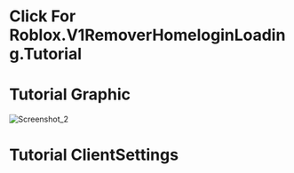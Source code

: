 # Click For Roblox.V1RemoverHomeloginLoading.Tutorial

# Tutorial Graphic
![Screenshot_2](https://github.com/user-attachments/assets/ddfeeed1-b200-4a23-ab3a-6a7a7656960b)

# Tutorial ClientSettings
